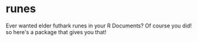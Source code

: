 # runes
Ever wanted elder futhark runes in your R Documents? Of course you did! so here's a package that gives you that!
